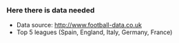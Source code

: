 ### Here there is data needed

* Data source: http://www.football-data.co.uk
* Top 5 leagues (Spain, England, Italy, Germany, France)